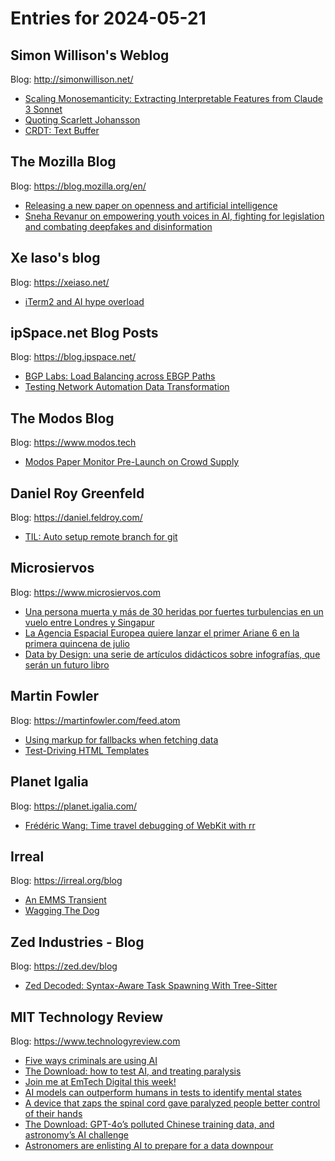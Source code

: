 # Entries for 2024-05-21
## Simon Willison's Weblog 
Blog: http://simonwillison.net/ 

- [Scaling Monosemanticity: Extracting Interpretable Features from Claude 3 Sonnet](https://simonwillison.net/2024/May/21/scaling-monosemanticity-extracting-interpretable-features-from-c/#atom-everything)
- [Quoting Scarlett Johansson](https://simonwillison.net/2024/May/20/scarlett-johansson/#atom-everything)
- [CRDT: Text Buffer](https://simonwillison.net/2024/May/20/crdt-text-buffer/#atom-everything)
## The Mozilla Blog 
Blog: https://blog.mozilla.org/en/ 

- [Releasing a new paper on openness and artificial intelligence](https://blog.mozilla.org/en/mozilla/ai/new-framework-for-ai-openness-and-innovation/)
- [Sneha Revanur on empowering youth voices in AI, fighting for legislation and combating deepfakes and disinformation](https://blog.mozilla.org/en/internet-culture/sneha-revanur-rise-25-mozilla-tech-policy/)
## Xe Iaso's blog 
Blog: https://xeiaso.net/ 

- [iTerm2 and AI hype overload](https://xeiaso.net/notes/2024/ai-hype/)
## ipSpace.net Blog Posts 
Blog: https://blog.ipspace.net/ 

- [BGP Labs: Load Balancing across EBGP Paths](https://blog.ipspace.net/2024/05/bgp-labs-ebgp-ucmp.html?utm_source=atom_feed)
- [Testing Network Automation Data Transformation](https://blog.ipspace.net/2024/05/network-automation-testing.html?utm_source=atom_feed)
## The Modos Blog 
Blog: https://www.modos.tech 

- [Modos Paper Monitor Pre-Launch on Crowd Supply](https://www.modos.tech/blog/modos-paper-monitor-pre-launch-on-crowd-supply)
## Daniel Roy Greenfeld 
Blog: https://daniel.feldroy.com/ 

- [TIL: Auto setup remote branch for git](https://daniel.feldroy.com/posts/til-2024-05-auto-setup-remote-branch-for-git)
## Microsiervos 
Blog: https://www.microsiervos.com 

- [Una persona muerta y más de 30 heridas por fuertes turbulencias en un vuelo entre Londres y Singapur](https://www.microsiervos.com/archivo/aerotrastorno/muerto-heridos-turbulencias-singapore-airlines.html)
- [La Agencia Espacial Europea quiere lanzar el primer Ariane 6 en la primera quincena de julio](https://www.microsiervos.com/archivo/espacio/primer-ariane-6-primera-quincena-julio.html)
- [Data by Design: una serie de artículos didácticos sobre infografías, que serán un futuro libro](https://www.microsiervos.com/archivo/arte-y-diseno/data-by-design-articulos-didacticos-infografia-futuro-libro.html)
## Martin Fowler 
Blog: https://martinfowler.com/feed.atom 

- [Using markup for fallbacks when fetching data](https://martinfowler.com/articles/data-fetch-spa.html#fallback-markup)
- [Test-Driving HTML Templates](https://martinfowler.com/articles/tdd-html-templates.html)
## Planet Igalia 
Blog: https://planet.igalia.com/ 

- [Frédéric Wang: Time travel debugging of WebKit with rr](https://frederic-wang.fr//2024/05/21/time-travel-debugging-of-webkit-with-rr/)
## Irreal 
Blog: https://irreal.org/blog 

- [An EMMS Transient](https://irreal.org/blog/?p=12188)
- [Wagging The Dog](https://irreal.org/blog/?p=12186)
## Zed Industries - Blog 
Blog: https://zed.dev/blog 

- [Zed Decoded: Syntax-Aware Task Spawning With Tree-Sitter](https://zed.dev/blog/zed-decoded-tasks)
## MIT Technology Review 
Blog: https://www.technologyreview.com 

- [Five ways criminals are using AI](https://www.technologyreview.com/2024/05/21/1092625/five-ways-criminals-are-using-ai/)
- [The Download: how to test AI, and treating paralysis](https://www.technologyreview.com/2024/05/21/1092732/the-download-how-to-test-ai-and-treating-paralysis/)
- [Join me at EmTech Digital this week!](https://www.technologyreview.com/2024/05/21/1092721/join-me-at-emtech-digital-this-week/)
- [AI models can outperform humans in tests to identify mental states](https://www.technologyreview.com/2024/05/20/1092681/ai-models-can-outperform-humans-in-tests-to-identify-mental-states/)
- [A device that zaps the spinal cord gave paralyzed people better control of their hands](https://www.technologyreview.com/2024/05/20/1092688/noninvasive-spinal-stimulation-trial-hands/)
- [The Download: GPT-4o’s polluted Chinese training data, and astronomy’s AI challenge](https://www.technologyreview.com/2024/05/20/1092676/the-download-gpt-4os-polluted-chinese-training-data-and-astronomys-ai-challenge/)
- [Astronomers are enlisting AI to prepare for a data downpour](https://www.technologyreview.com/2024/05/20/1092636/astronomers-are-enlisting-ai-to-prepare-for-a-data-downpour/)